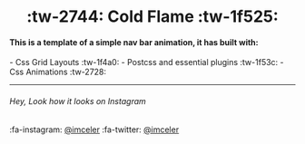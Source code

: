<link rel="stylesheet" href="editormd/css/editormd.css" />
<h1 style="text-align: center;">:tw-2744: Cold Flame :tw-1f525:</h1>
<h4>This is a template of a simple nav bar animation, it has built with:</h4>
- Css Grid Layouts :tw-1f4a0:
- Postcss and essential plugins :tw-1f53c:
- Css Animations :tw-2728:


------------


<h6>
	Hey, Look how it looks on Instagram
</h6>

:fa-instagram:  <a href='https://www.instagram.com/imceler/'>@imceler</a>
:fa-twitter: <a href='https://twitter.com/imceler'>@imceler</a>
